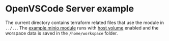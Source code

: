 # OpenVSCode Server example

The current directory contains terraform related files that use the module
in `../..`. The [example minio module](main.tf) runs with
[host volume](https://www.nomadproject.io/docs/job-specification/volume) enabled
and the worspace data is saved in the `/home/workspace` folder.
